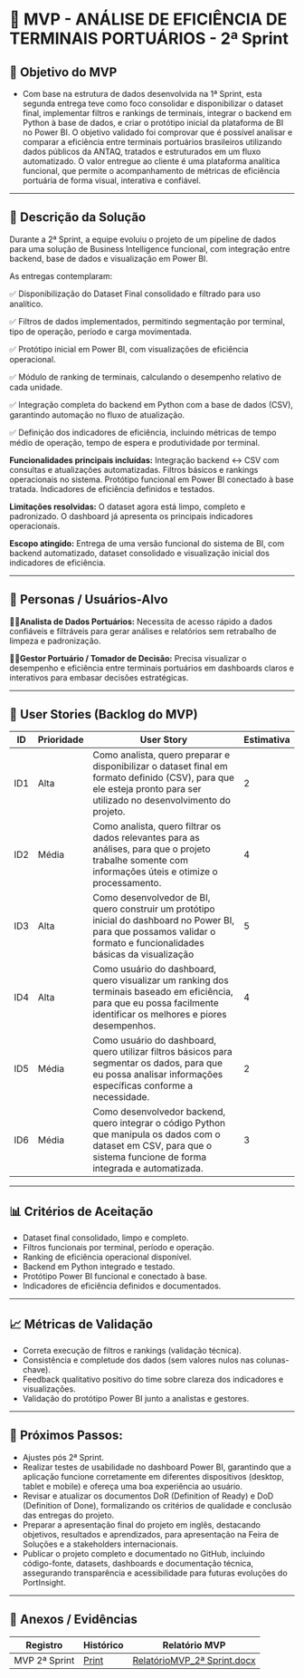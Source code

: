 # 📌 MVP - ANÁLISE DE EFICIÊNCIA DE TERMINAIS PORTUÁRIOS - 2ª Sprint

## 🎯 Objetivo do MVP
- Com base na estrutura de dados desenvolvida na 1ª Sprint, esta segunda entrega teve como foco consolidar e disponibilizar o dataset final, implementar filtros e rankings de terminais, integrar o backend em Python à base de dados, e criar o protótipo inicial da plataforma de BI no Power BI.
O objetivo validado foi comprovar que é possível analisar e comparar a eficiência entre terminais portuários brasileiros utilizando dados públicos da ANTAQ, tratados e estruturados em um fluxo automatizado.
O valor entregue ao cliente é uma plataforma analítica funcional, que permite o acompanhamento de métricas de eficiência portuária de forma visual, interativa e confiável.

---

## 📝 Descrição da Solução
Durante a 2ª Sprint, a equipe evoluiu o projeto de um pipeline de dados para uma solução de Business Intelligence funcional, com integração entre backend, base de dados e visualização em Power BI.

As entregas contemplaram:

✅ Disponibilização do Dataset Final consolidado e filtrado para uso analítico.

✅ Filtros de dados implementados, permitindo segmentação por terminal, tipo de operação, período e carga movimentada.

✅ Protótipo inicial em Power BI, com visualizações de eficiência operacional.

✅ Módulo de ranking de terminais, calculando o desempenho relativo de cada unidade.

✅ Integração completa do backend em Python com a base de dados (CSV), garantindo automação no fluxo de atualização.

✅ Definição dos indicadores de eficiência, incluindo métricas de tempo médio de operação, tempo de espera e produtividade por terminal.

**Funcionalidades principais incluídas:**
Integração backend ↔ CSV com consultas e atualizações automatizadas.
Filtros básicos e rankings operacionais no sistema.
Protótipo funcional em Power BI conectado à base tratada.
Indicadores de eficiência definidos e testados.

**Limitações resolvidas:**
O dataset agora está limpo, completo e padronizado.
O dashboard já apresenta os principais indicadores operacionais.

**Escopo atingido:**
Entrega de uma versão funcional do sistema de BI, com backend automatizado, dataset consolidado e visualização inicial dos indicadores de eficiência.
  
---

## 👥 Personas / Usuários-Alvo
👩‍💻**Analista de Dados Portuários:**
Necessita de acesso rápido a dados confiáveis e filtráveis para gerar análises e relatórios sem retrabalho de limpeza e padronização.

**👨‍✈️Gestor Portuário / Tomador de Decisão:**
Precisa visualizar o desempenho e eficiência entre terminais portuários em dashboards claros e interativos para embasar decisões estratégicas.

---

## 🔑 User Stories (Backlog do MVP)
| ID  | Prioridade   | User Story | Estimativa |
|-----|-----------------------------------------------------------------------------|------------|------------|
| ID1   |    Alta   | Como analista, quero preparar e disponibilizar o dataset final em formato definido (CSV), para que ele esteja pronto para ser utilizado no desenvolvimento do projeto.     | 2        |      
| ID2   | Média     | Como analista, quero filtrar os dados relevantes para as análises, para que o projeto trabalhe somente com informações úteis e otimize o processamento.     | 4       |     
| ID3   |  Alta     | Como desenvolvedor de BI, quero construir um protótipo inicial do dashboard no Power BI, para que possamos validar o formato e funcionalidades básicas da visualização     | 5     | 
| ID4   |    Alta   | Como usuário do dashboard, quero visualizar um ranking dos terminais baseado em eficiência, para que eu possa facilmente identificar os melhores e piores desempenhos.     |  4    | 
| ID5   | Média     | Como usuário do dashboard, quero utilizar filtros básicos para segmentar os dados, para que eu possa analisar informações específicas conforme a necessidade.     |  2     |
| ID6   | Média   | Como desenvolvedor backend, quero integrar o código Python que manipula os dados com o dataset em CSV, para que o sistema funcione de forma integrada e automatizada.     | 3      |


---


## 📊 Critérios de Aceitação
- Dataset final consolidado, limpo e completo.
- Filtros funcionais por terminal, período e operação.
- Ranking de eficiência operacional disponível.
- Backend em Python integrado e testado.
- Protótipo Power BI funcional e conectado à base.
- Indicadores de eficiência definidos e documentados.

---

## 📈 Métricas de Validação
- Correta execução de filtros e rankings (validação técnica).
- Consistência e completude dos dados (sem valores nulos nas colunas-chave).
- Feedback qualitativo positivo do time sobre clareza dos indicadores e visualizações.
- Validação do protótipo Power BI junto a analistas e gestores.
  
---

## 🚀 Próximos Passos:
- Ajustes pós 2ª Sprint.
- Realizar testes de usabilidade no dashboard Power BI, garantindo que a aplicação funcione corretamente em diferentes dispositivos (desktop, tablet e mobile) e ofereça uma boa experiência ao usuário.
- Revisar e atualizar os documentos DoR (Definition of Ready) e DoD (Definition of Done), formalizando os critérios de qualidade e conclusão das entregas do projeto.
- Preparar a apresentação final do projeto em inglês, destacando objetivos, resultados e aprendizados, para apresentação na Feira de Soluções e a stakeholders internacionais.
- Publicar o projeto completo e documentado no GitHub, incluindo código-fonte, datasets, dashboards e documentação técnica, assegurando transparência e acessibilidade para futuras evoluções do PortInsight.

---

## 📂 Anexos / Evidências
| Registro          |  Histórico | Relatório MVP|
|-------------------|-----------|-----------|
| MVP 2ª Sprint |  [Print](../docs%20evidences/rg2.md) |  [RelatórioMVP_2ª Sprint.docx](https://github.com/user-attachments/files/22985477/RelatorioMVP_2.Sprint.docx) |
